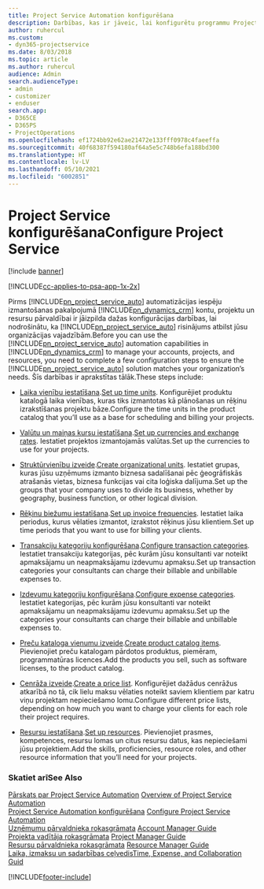 ```yaml
---
title: Project Service Automation konfigurēšana
description: Darbības, kas ir jāveic, lai konfigurētu programmu Project Service
author: ruhercul
ms.custom:
- dyn365-projectservice
ms.date: 8/03/2018
ms.topic: article
ms.author: ruhercul
audience: Admin
search.audienceType:
- admin
- customizer
- enduser
search.app:
- D365CE
- D365PS
- ProjectOperations
ms.openlocfilehash: ef1724bb92e62ae21472e133fff0978c4faeeffa
ms.sourcegitcommit: 40f68387f594180af64a5e5c748b6efa188bd300
ms.translationtype: HT
ms.contentlocale: lv-LV
ms.lasthandoff: 05/10/2021
ms.locfileid: "6002851"
---
```

# <a name="configure-project-service"></a><span data-ttu-id="17869-103">Project Service konfigurēšana</span><span class="sxs-lookup"><span data-stu-id="17869-103">Configure Project Service</span></span>

[!include [banner](../includes/psa-now-project-operations.md)]

[!INCLUDE[cc-applies-to-psa-app-1x-2x](../includes/cc-applies-to-psa-app-1x-2x.md)]

<span data-ttu-id="17869-104">Pirms [!INCLUDE[pn_project_service_auto](../includes/pn-project-service-auto.md)] automatizācijas iespēju izmantošanas pakalpojumā [!INCLUDE[pn_dynamics_crm](../includes/pn-dynamics-crm.md)] kontu, projektu un resursu pārvaldībai ir jāizpilda dažas konfigurācijas darbības, lai nodrošinātu, ka [!INCLUDE[pn_project_service_auto](../includes/pn-project-service-auto.md)] risinājums atbilst jūsu organizācijas vajadzībām.</span><span class="sxs-lookup"><span data-stu-id="17869-104">Before you can use the [!INCLUDE[pn_project_service_auto](../includes/pn-project-service-auto.md)] automation capabilities in [!INCLUDE[pn_dynamics_crm](../includes/pn-dynamics-crm.md)] to manage your accounts, projects, and resources, you need to complete a few configuration steps to ensure the [!INCLUDE[pn_project_service_auto](../includes/pn-project-service-auto.md)] solution matches your organization’s needs.</span></span> <span data-ttu-id="17869-105">Šīs darbības ir aprakstītas tālāk.</span><span class="sxs-lookup"><span data-stu-id="17869-105">These steps include:</span></span>  
  
-   <span data-ttu-id="17869-106">[Laika vienību iestatīšana](../psa/set-up-time-units.md).</span><span class="sxs-lookup"><span data-stu-id="17869-106">[Set up time units](../psa/set-up-time-units.md).</span></span> <span data-ttu-id="17869-107">Konfigurējiet produktu katalogā laika vienības, kuras tiks izmantotas kā plānošanas un rēķinu izrakstīšanas projektu bāze.</span><span class="sxs-lookup"><span data-stu-id="17869-107">Configure the time units in the product catalog that you’ll use as a base for scheduling and billing your projects.</span></span>  
  
-   <span data-ttu-id="17869-108">[Valūtu un maiņas kursu iestatīšana](../psa/set-up-currencies-exchange-rates.md).</span><span class="sxs-lookup"><span data-stu-id="17869-108">[Set up currencies and exchange rates](../psa/set-up-currencies-exchange-rates.md).</span></span> <span data-ttu-id="17869-109">Iestatiet projektos izmantojamās valūtas.</span><span class="sxs-lookup"><span data-stu-id="17869-109">Set up the currencies to use for your projects.</span></span>  
  
-   <span data-ttu-id="17869-110">[Struktūrvienību izveide](../psa/create-organizational-units.md).</span><span class="sxs-lookup"><span data-stu-id="17869-110">[Create organizational units](../psa/create-organizational-units.md).</span></span> <span data-ttu-id="17869-111">Iestatiet grupas, kuras jūsu uzņēmums izmanto biznesa sadalīšanai pēc ģeogrāfiskās atrašanās vietas, biznesa funkcijas vai cita loģiska dalījuma.</span><span class="sxs-lookup"><span data-stu-id="17869-111">Set up the groups that your company uses to divide its business, whether by geography, business function, or other logical division.</span></span>  
  
-   <span data-ttu-id="17869-112">[Rēķinu biežumu iestatīšana](../psa/set-up-invoice-frequencies.md).</span><span class="sxs-lookup"><span data-stu-id="17869-112">[Set up invoice frequencies](../psa/set-up-invoice-frequencies.md).</span></span> <span data-ttu-id="17869-113">Iestatiet laika periodus, kurus vēlaties izmantot, izrakstot rēķinus jūsu klientiem.</span><span class="sxs-lookup"><span data-stu-id="17869-113">Set up time periods that you want to use for billing your clients.</span></span>  
  
-   <span data-ttu-id="17869-114">[Transakciju kategoriju konfigurēšana](../psa/configure-transaction-categories.md).</span><span class="sxs-lookup"><span data-stu-id="17869-114">[Configure transaction categories](../psa/configure-transaction-categories.md).</span></span> <span data-ttu-id="17869-115">Iestatiet transakciju kategorijas, pēc kurām jūsu konsultanti var noteikt apmaksājamu un neapmaksājamu izdevumu apmaksu.</span><span class="sxs-lookup"><span data-stu-id="17869-115">Set up transaction categories your consultants can charge their billable and unbillable expenses to.</span></span>  
  
-   <span data-ttu-id="17869-116">[Izdevumu kategoriju konfigurēšana](../psa/configure-expense-categories.md).</span><span class="sxs-lookup"><span data-stu-id="17869-116">[Configure expense categories](../psa/configure-expense-categories.md).</span></span> <span data-ttu-id="17869-117">Iestatiet kategorijas, pēc kurām jūsu konsultanti var noteikt apmaksājamu un neapmaksājamu izdevumu apmaksu.</span><span class="sxs-lookup"><span data-stu-id="17869-117">Set up the categories your consultants can charge their billable and unbillable expenses to.</span></span>  
  
-   <span data-ttu-id="17869-118">[Preču kataloga vienumu izveide](../psa/create-product-catalog-items.md).</span><span class="sxs-lookup"><span data-stu-id="17869-118">[Create product catalog items](../psa/create-product-catalog-items.md).</span></span> <span data-ttu-id="17869-119">Pievienojiet preču katalogam pārdotos produktus, piemēram, programmatūras licences.</span><span class="sxs-lookup"><span data-stu-id="17869-119">Add the products you sell, such as software licenses, to the product catalog.</span></span>  
  
-   <span data-ttu-id="17869-120">[Cenrāža izveide](../psa/create-price-list.md).</span><span class="sxs-lookup"><span data-stu-id="17869-120">[Create a price list](../psa/create-price-list.md).</span></span> <span data-ttu-id="17869-121">Konfigurējiet dažādus cenrāžus atkarībā no tā, cik lielu maksu vēlaties noteikt saviem klientiem par katru viņu projektam nepieciešamo lomu.</span><span class="sxs-lookup"><span data-stu-id="17869-121">Configure different price lists, depending on how much you want to charge your clients for each role their project requires.</span></span>  
  
-   <span data-ttu-id="17869-122">[Resursu iestatīšana](../psa/set-up-resources.md).</span><span class="sxs-lookup"><span data-stu-id="17869-122">[Set up resources](../psa/set-up-resources.md).</span></span> <span data-ttu-id="17869-123">Pievienojiet prasmes, kompetences, resursu lomas un citus resursu datus, kas nepieciešami jūsu projektiem.</span><span class="sxs-lookup"><span data-stu-id="17869-123">Add the skills, proficiencies, resource roles, and other resource information that you’ll need for your projects.</span></span>  
  
### <a name="see-also"></a><span data-ttu-id="17869-124">Skatiet arī</span><span class="sxs-lookup"><span data-stu-id="17869-124">See Also</span></span>  
 <span data-ttu-id="17869-125">[Pārskats par Project Service Automation](../psa/overview.md) </span><span class="sxs-lookup"><span data-stu-id="17869-125">[Overview of Project Service Automation](../psa/overview.md) </span></span>  
 <span data-ttu-id="17869-126">[Project Service Automation konfigurēšana](../psa/configure.md) </span><span class="sxs-lookup"><span data-stu-id="17869-126">[Configure Project Service Automation](../psa/configure.md) </span></span>  
 <span data-ttu-id="17869-127">[Uzņēmumu pārvaldnieka rokasgrāmata](../psa/account-manager-guide.md) </span><span class="sxs-lookup"><span data-stu-id="17869-127">[Account Manager Guide](../psa/account-manager-guide.md) </span></span>  
 <span data-ttu-id="17869-128">[Projekta vadītāja rokasgrāmata](../psa/project-manager-guide.md) </span><span class="sxs-lookup"><span data-stu-id="17869-128">[Project Manager Guide](../psa/project-manager-guide.md) </span></span>  
 <span data-ttu-id="17869-129">[Resursu pārvaldnieka rokasgrāmata](../psa/resource-manager-guide.md) </span><span class="sxs-lookup"><span data-stu-id="17869-129">[Resource Manager Guide](../psa/resource-manager-guide.md) </span></span>  
 [<span data-ttu-id="17869-130">Laika, izmaksu un sadarbības ceļvedis</span><span class="sxs-lookup"><span data-stu-id="17869-130">Time, Expense, and Collaboration Guid</span></span>](../psa/time-expense-collaboration-guide.md)


[!INCLUDE[footer-include](../includes/footer-banner.md)]